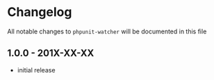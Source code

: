 # Changelog

All notable changes to `phpunit-watcher` will be documented in this file

## 1.0.0 - 201X-XX-XX

- initial release
